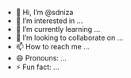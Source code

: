 - 👋 Hi, I’m @sdniza
- 👀 I’m interested in ...
- 🌱 I’m currently learning ...
- 💞️ I’m looking to collaborate on ...
- 📫 How to reach me ...
- 😄 Pronouns: ...
- ⚡ Fun fact: ...

<!---
sdniza/sdniza is a ✨ special ✨ repository because its `README.md` (this file) appears on your GitHub profile.
You can click the Preview link to take a look at your changes.
--->
